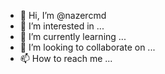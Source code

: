 - 👋 Hi, I’m @nazercmd
- 👀 I’m interested in ...
- 🌱 I’m currently learning ...
- 💞️ I’m looking to collaborate on ...
- 📫 How to reach me ...

<!---
nazercmd/nazercmd is a ✨ special ✨ repository because its `README.md` (this file) appears on your GitHub profile.
You can click the Preview link to take a look at your changes.
--->
